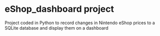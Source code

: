 # eShop_dashboard project

Project coded in Python to record changes in Nintendo eShop prices to a SQLite database and display them on a dashboard
